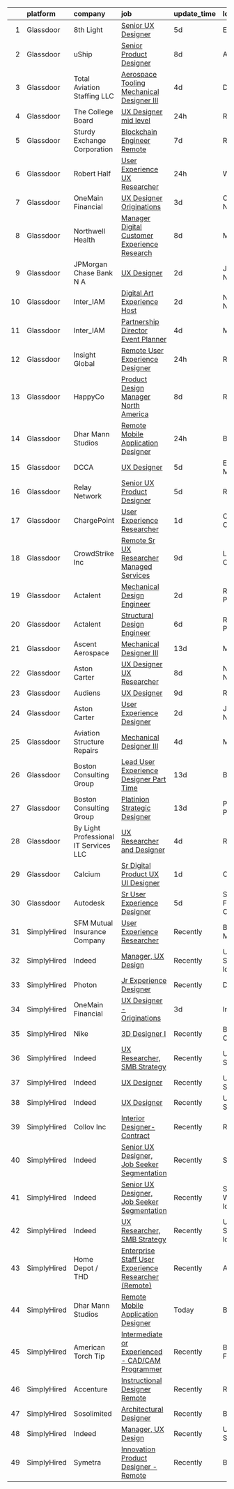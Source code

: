 

|    | platform    | company                               | job                                                                                                                                                                                                                                                                                                                                                                                                                                                                                                                                                                                                                                                                                                                                                                                                                                                                                                                                                                                                                                                                                                                                                                                                                                                                                                                                                                                                                                                                                                                                                             | update_time   | location                  |
|---:|:------------|:--------------------------------------|:----------------------------------------------------------------------------------------------------------------------------------------------------------------------------------------------------------------------------------------------------------------------------------------------------------------------------------------------------------------------------------------------------------------------------------------------------------------------------------------------------------------------------------------------------------------------------------------------------------------------------------------------------------------------------------------------------------------------------------------------------------------------------------------------------------------------------------------------------------------------------------------------------------------------------------------------------------------------------------------------------------------------------------------------------------------------------------------------------------------------------------------------------------------------------------------------------------------------------------------------------------------------------------------------------------------------------------------------------------------------------------------------------------------------------------------------------------------------------------------------------------------------------------------------------------------|:--------------|:--------------------------|
|  1 | Glassdoor   | 8th Light                             | [Senior UX Designer](https://www.glassdoor.com/partner/jobListing.htm?pos=122&ao=1136043&s=58&guid=00000182d3cef18b8fa020618671fa7b&src=GD_JOB_AD&t=SR&vt=w&cs=1_2cbdb4ab&cb=1661410931447&jobListingId=1008081947862&jrtk=3-0-1gb9stse1ih5p801-1gb9stsefg2d7800-e067101587684881-)                                                                                                                                                                                                                                                                                                                                                                                                                                                                                                                                                                                                                                                                                                                                                                                                                                                                                                                                                                                                                                                                                                                                                                                                                                                                             | 5d            | England, AR               |
|  2 | Glassdoor   | uShip                                 | [Senior Product Designer](https://www.glassdoor.com/partner/jobListing.htm?pos=124&ao=1136043&s=58&guid=00000182d3cef18b8fa020618671fa7b&src=GD_JOB_AD&t=SR&vt=w&ea=1&cs=1_2812147e&cb=1661410931447&jobListingId=1008074882259&jrtk=3-0-1gb9stse1ih5p801-1gb9stsefg2d7800-eba580c6d6fb590d-)                                                                                                                                                                                                                                                                                                                                                                                                                                                                                                                                                                                                                                                                                                                                                                                                                                                                                                                                                                                                                                                                                                                                                                                                                                                                   | 8d            | Austin, TX                |
|  3 | Glassdoor   | Total Aviation Staffing  LLC          | [Aerospace Tooling Mechanical Designer III](https://www.glassdoor.com/partner/jobListing.htm?pos=119&ao=1136043&s=58&guid=00000182d3cef18b8fa020618671fa7b&src=GD_JOB_AD&t=SR&vt=w&ea=1&cs=1_dd1cde5c&cb=1661410931446&jobListingId=1008082763007&jrtk=3-0-1gb9stse1ih5p801-1gb9stsefg2d7800-78dc42062a7c1012-)                                                                                                                                                                                                                                                                                                                                                                                                                                                                                                                                                                                                                                                                                                                                                                                                                                                                                                                                                                                                                                                                                                                                                                                                                                                 | 4d            | Detroit, MI               |
|  4 | Glassdoor   | The College Board                     | [UX Designer   mid level](https://www.glassdoor.com/partner/jobListing.htm?pos=117&ao=1136043&s=58&guid=00000182d3cef18b8fa020618671fa7b&src=GD_JOB_AD&t=SR&vt=w&cs=1_9ed87f35&cb=1661410931446&jobListingId=1008092282363&jrtk=3-0-1gb9stse1ih5p801-1gb9stsefg2d7800-086a4eae3be896a2-)                                                                                                                                                                                                                                                                                                                                                                                                                                                                                                                                                                                                                                                                                                                                                                                                                                                                                                                                                                                                                                                                                                                                                                                                                                                                        | 24h           | Remote                    |
|  5 | Glassdoor   | Sturdy Exchange Corporation           | [Blockchain Engineer  Remote ](https://www.glassdoor.com/partner/jobListing.htm?pos=121&ao=1136043&s=58&guid=00000182d3cef18b8fa020618671fa7b&src=GD_JOB_AD&t=SR&vt=w&ea=1&cs=1_36977623&cb=1661410931446&jobListingId=1008076436726&jrtk=3-0-1gb9stse1ih5p801-1gb9stsefg2d7800-00eff58dac326956-)                                                                                                                                                                                                                                                                                                                                                                                                                                                                                                                                                                                                                                                                                                                                                                                                                                                                                                                                                                                                                                                                                                                                                                                                                                                              | 7d            | Remote                    |
|  6 | Glassdoor   | Robert Half                           | [User Experience  UX  Researcher](https://www.glassdoor.com/partner/jobListing.htm?pos=104&ao=1110586&s=58&guid=00000182d3cef18b8fa020618671fa7b&src=GD_JOB_AD&t=SR&vt=w&ea=1&cs=1_a776a2f9&cb=1661410931444&jobListingId=1008091743110&cpc=FDA93C03AE7AED37&jrtk=3-0-1gb9stse1ih5p801-1gb9stsefg2d7800-c5292fd203da2651--6NYlbfkN0CpzDdaQkua3np5pkmj49lKioZwmwxQ-yx5plwbYmV_M5JFnt4wdhB53gBzkkA6HU0Ps0vGBy7UY37xGDyPokCn0jmS0YR3XI-8R4zPgGHURz85BK8oz20U2gx8bLdUwTlU0H_1ASxWBVq107J8CJlXJgXceMBI_iPRuoxkr5Xd-bWoJ-FmBfUJoO4jCHCVDiLdcGtc0ESCUck-7NhGojGJ6tYHoBxTsvgMNitduqUhpoT9hmygqIry0vSr7vm8Z8hdxDs5jU3bdW9fxB9so6eVAIo7p8iGmniX2cuC_UsTc-u3TOad533bBCPZcYNSkZ2Fal2oM9eTD8s9d_agix0oWJ5Kaxk2Igpfy91S62DKbtE8H8GZFU-V-xqJkogdAXLlFNBhuUsC8TGpxSQa-GDp2mVN5UOMzpuuSlAWifzUja2UyEwQxf4a681OxOf88SYivBrOyiUzC7KhZ2ncM9DilH0V9Pi6DvesuiNdlekMXfaYEu75BrtpSQ1Z1_t5LAFeTdux7LuVVN35pXUsaE3V9LYAnsxltUtuvgEBLZjbSI_skgAoNk-Zgy6z4EWivlnVpefj4uoeiw%3D%3D)                                                                                                                                                                                                                                                                                                                                                                                                                                                                                                                                                                                                          | 24h           | Wayne, NJ                 |
|  7 | Glassdoor   | OneMain Financial                     | [UX Designer   Originations](https://www.glassdoor.com/partner/jobListing.htm?pos=101&ao=1110586&s=58&guid=00000182d3cef18b8fa020618671fa7b&src=GD_JOB_AD&t=SR&vt=w&cs=1_09eb209e&cb=1661410931444&jobListingId=1008084079402&cpc=9FE5D8D7282D4400&jrtk=3-0-1gb9stse1ih5p801-1gb9stsefg2d7800-fc07a4510b253ff8--6NYlbfkN0Bjlu5n-gv5HO0Uw8oUWkLCzq7-4ueCq4bqHo-b0jTNgI54p76ZEKrkhhuicj6XEfp_3nXvYe9bqA14W5Iz_Zu7wYpP7gMjgbWHtmeTsMqAtHk-gknAhu9CeHeKqmqGbmwBlbJaJ8jGr2gLB2X3BCpspkVWO3JgHNA_4SH3ZFqsEoYG0k0fbCJbiKc8bAaeIrLNzitABwhLAc0ukGmmtycBmsOUueJKvvwLwv0GYAiP5qBlO6k0IdoUj2HD9di3gK7w_2j544gaYXgdyh_C6sdZvDjxnB5DWALIcvBXq-QdLInGnm-lLDJuQJtKy9vDBVjNQtCLjYhb70Db0zhhgE_0-Lox0NYClLrb3qGVPVUZX2obJa6ID4JMc5G3lKWz_m5blO4KMnObSeWhMh4RLhKjvlyIcHX1dBHfIezP_K4gcoX9qVR3sR6oJDghJwg0GVU%3D)                                                                                                                                                                                                                                                                                                                                                                                                                                                                                                                                                                                                                                                                                                                                                                  | 3d            | Charlotte, NC             |
|  8 | Glassdoor   | Northwell Health                      | [Manager  Digital Customer Experience Research](https://www.glassdoor.com/partner/jobListing.htm?pos=108&ao=1110586&s=58&guid=00000182d3cef18b8fa020618671fa7b&src=GD_JOB_AD&t=SR&vt=w&cs=1_b466d9fd&cb=1661410931445&jobListingId=1008074844388&cpc=334ABAF5D42DC775&jrtk=3-0-1gb9stse1ih5p801-1gb9stsefg2d7800-fc022f85d3b900a8--6NYlbfkN0AZWWK9Dkq8A_dUHCdj_uLeVWsWS91-0wEhlKVHwzSsO9Etv9WaFTD0YdZedibhSBs_AidpMc5okhucwQ3qDq422HNFwM2on2Hs7x3WFCypOLI7iO5i1l7VM2d_U2slGIIiDblGxlFbP0vbtFBJ-LIsKnMpTrjoIDdrA40tY69HsS-FlX60wwFpuNFwR_W1vF9ly-ixL_zrJI7mZGoWl8RkMGfD2SR8_PcN2Pm6ecgeijtWw83CtkBLgr2Tufd1fLjijX1OKZJAv9rj83-iauYePCb6ZS9MuJZuZKLTVzNZIciiU-a_-K8nBGsFjuGJRFwCtTsDUEALUk8suq2MVf6X3fHHptGF8dsDxx4YztmJ34CUV5jWUUD-LhcMJpwEIzcdhcHppww43ImHm9frGCxvi2TLMqMl1fBSwvrAuMFssX5KqC5t3z1qk3WnPO0KxW9Y0qQr9qon2kUpYWMfn6L_6X1PcjrrVxJJNi_imKb3McLoQqYq09tDIcuFOFOkhfu83WYjNVix3l4MOUcdt9--T48LMN3bnPlBmIVqUB9cNDVtk9rJhwZ9QNRh9HX98hEtCVfhZr-SFwIl3290ls4rnM3XfsXv_WA25hZ0SZ9_lO6H2gBuMAdaMglydU25INoC877jEauTjzSvFq4yjbNlK4iESTncdl1JMHkGxRHvJySXYL7Tfk36yQXLm0EYxMBeH7bTBGG6bUQHTVRhdOn7NoCqujQgmOxvYilFZHjANefw690zflpdh_lPBG8hrkDjanQEjQkDOQIHwYIJE6szvOQNIkHVcX78u77Jp9_9pUOKP0NP9lgIakl-YRIoUaIVKLnBr46ZavIQ2_z7ZEvkKKRjz4XYi8DmhrKpMhaWj7kyuoXdoIRvJrNQg4tn4i52Dx9Gu9u8Mune--oTRpj651FJT7Z-d8jV-Vwr0yuWl1peuHxSwNxhHtoZ10LUANzy7uIFrtgJO5JaDrmzI9_7B8c4LAxLVwTAuBFRhsXo_aHleBxmlgZiT1Zdua6V2--uA2nI7xHLi7gA6X_hvvdVcSWufgp7YVgSqhSezj6zR-KhwheyfeRMsFP5FVY5Vr6PPn-pmojTitnLhWZB5C05vuSAPznNaVJH6gV4JFTYIzWl0wRRanzqUqaDrvC7sY3RpRhSuO4eAA%3D%3D) | 8d            | Melville, NY              |
|  9 | Glassdoor   | JPMorgan Chase Bank  N A              | [UX Designer](https://www.glassdoor.com/partner/jobListing.htm?pos=118&ao=1136043&s=58&guid=00000182d3cef18b8fa020618671fa7b&src=GD_JOB_AD&t=SR&vt=w&cs=1_d3c8f010&cb=1661410931446&jobListingId=1008087365752&jrtk=3-0-1gb9stse1ih5p801-1gb9stsefg2d7800-50b7487379b535df-)                                                                                                                                                                                                                                                                                                                                                                                                                                                                                                                                                                                                                                                                                                                                                                                                                                                                                                                                                                                                                                                                                                                                                                                                                                                                                    | 2d            | Jersey City, NJ           |
| 10 | Glassdoor   | Inter_IAM                             | [Digital Art Experience Host](https://www.glassdoor.com/partner/jobListing.htm?pos=126&ao=1136043&s=58&guid=00000182d3cef18b8fa020618671fa7b&src=GD_JOB_AD&t=SR&vt=w&ea=1&cs=1_8659bc2f&cb=1661410931447&jobListingId=1008086032988&jrtk=3-0-1gb9stse1ih5p801-1gb9stsefg2d7800-0b7f226d2869b001-)                                                                                                                                                                                                                                                                                                                                                                                                                                                                                                                                                                                                                                                                                                                                                                                                                                                                                                                                                                                                                                                                                                                                                                                                                                                               | 2d            | New York, NY              |
| 11 | Glassdoor   | Inter_IAM                             | [Partnership Director   Event Planner](https://www.glassdoor.com/partner/jobListing.htm?pos=120&ao=1136043&s=58&guid=00000182d3cef18b8fa020618671fa7b&src=GD_JOB_AD&t=SR&vt=w&ea=1&cs=1_c3703713&cb=1661410931446&jobListingId=1008082377247&jrtk=3-0-1gb9stse1ih5p801-1gb9stsefg2d7800-3b17702d11cb6601-)                                                                                                                                                                                                                                                                                                                                                                                                                                                                                                                                                                                                                                                                                                                                                                                                                                                                                                                                                                                                                                                                                                                                                                                                                                                      | 4d            | Manhattan                 |
| 12 | Glassdoor   | Insight Global                        | [Remote User Experience Designer](https://www.glassdoor.com/partner/jobListing.htm?pos=103&ao=1110586&s=58&guid=00000182d3cef18b8fa020618671fa7b&src=GD_JOB_AD&t=SR&vt=w&ea=1&cs=1_3439ea10&cb=1661410931444&jobListingId=1008091365784&cpc=AC285F3A3ECA6BB0&jrtk=3-0-1gb9stse1ih5p801-1gb9stsefg2d7800-ec1458d8e905993c--6NYlbfkN0BKkHZu3wF05EeDimN_p6sYpKCMArvwa95YdH7UpkaBCobj99dZAfyu9JevU964-bJuT6Bg-Z4f2_GkibpBAFk6MYGxRkkRGuJVZMnPcKredvhBN6HamDdEM5dpf-N6RkhyAsAlPgZNVlNobNczan-t5sXlVSdc2nYvmL8QBiDGy8aZiMSYIkdF1PltkTUZtxwinSngi2jJD3OHAtJBF-ejNQ0aXCDI-QH8apIJhnrg6hglQiVPNRz6TJOZeoCDpR_0An6SGprI6OW4SlHTsPvG4AWwjamkVUZMbaB97DSP-asUaCoLNLrVoH4oI6_vrAW6t6TLgGMfEbojGie_PbB1tt3k7XN46w-oKzP0oQAM8FjBVlGA1tgckEmfhZNPWrNSYKUB9oimz5N6mwqRW5ek_4VE7CY0gbRHdeqwkbWQF3v7RlfM0f1hLT1TdBXDD838pPrTtfFV9UEpF1USW1faQZHdTuPSzwj84_kfTaT5tVkjUm9gwHfyE1unWRmgKYhDKWgFkbt3I9cdbrMg2K51)                                                                                                                                                                                                                                                                                                                                                                                                                                                                                                                                                                                                                                                                      | 24h           | Remote                    |
| 13 | Glassdoor   | HappyCo                               | [Product Design Manager   North America](https://www.glassdoor.com/partner/jobListing.htm?pos=123&ao=1136043&s=58&guid=00000182d3cef18b8fa020618671fa7b&src=GD_JOB_AD&t=SR&vt=w&ea=1&cs=1_923fad39&cb=1661410931447&jobListingId=1008074103603&jrtk=3-0-1gb9stse1ih5p801-1gb9stsefg2d7800-3994115f2e2e5f1d-)                                                                                                                                                                                                                                                                                                                                                                                                                                                                                                                                                                                                                                                                                                                                                                                                                                                                                                                                                                                                                                                                                                                                                                                                                                                    | 8d            | Remote                    |
| 14 | Glassdoor   | Dhar Mann Studios                     | [Remote Mobile Application Designer](https://www.glassdoor.com/partner/jobListing.htm?pos=111&ao=1136043&s=58&guid=00000182d3cef18b8fa020618671fa7b&src=GD_JOB_AD&t=SR&vt=w&ea=1&cs=1_42d74671&cb=1661410931445&jobListingId=1008090242917&jrtk=3-0-1gb9stse1ih5p801-1gb9stsefg2d7800-08bc5fa4cfca7635-)                                                                                                                                                                                                                                                                                                                                                                                                                                                                                                                                                                                                                                                                                                                                                                                                                                                                                                                                                                                                                                                                                                                                                                                                                                                        | 24h           | Burbank, CA               |
| 15 | Glassdoor   | DCCA                                  | [UX Designer](https://www.glassdoor.com/partner/jobListing.htm?pos=128&ao=1136043&s=58&guid=00000182d3cef18b8fa020618671fa7b&src=GD_JOB_AD&t=SR&vt=w&cs=1_f8e8fcae&cb=1661410931447&jobListingId=1008081354414&jrtk=3-0-1gb9stse1ih5p801-1gb9stsefg2d7800-38e3e29e91d63678-)                                                                                                                                                                                                                                                                                                                                                                                                                                                                                                                                                                                                                                                                                                                                                                                                                                                                                                                                                                                                                                                                                                                                                                                                                                                                                    | 5d            | Ellicott City, MD         |
| 16 | Glassdoor   | Relay Network                         | [Senior UX Product Designer](https://www.glassdoor.com/partner/jobListing.htm?pos=129&ao=1136043&s=58&guid=00000182d3cef18b8fa020618671fa7b&src=GD_JOB_AD&t=SR&vt=w&ea=1&cs=1_cf5896b2&cb=1661410931447&jobListingId=1008081457918&jrtk=3-0-1gb9stse1ih5p801-1gb9stsefg2d7800-f4302859326ff3f5-)                                                                                                                                                                                                                                                                                                                                                                                                                                                                                                                                                                                                                                                                                                                                                                                                                                                                                                                                                                                                                                                                                                                                                                                                                                                                | 5d            | Radnor, PA                |
| 17 | Glassdoor   | ChargePoint                           | [User Experience Researcher](https://www.glassdoor.com/partner/jobListing.htm?pos=130&ao=1136043&s=58&guid=00000182d3cef18b8fa020618671fa7b&src=GD_JOB_AD&t=SR&vt=w&cs=1_dd6611ea&cb=1661410931447&jobListingId=1008089694468&jrtk=3-0-1gb9stse1ih5p801-1gb9stsefg2d7800-fb9769197b8d884b-)                                                                                                                                                                                                                                                                                                                                                                                                                                                                                                                                                                                                                                                                                                                                                                                                                                                                                                                                                                                                                                                                                                                                                                                                                                                                     | 1d            | Campbell, CA              |
| 18 | Glassdoor   | CrowdStrike  Inc                      | [Remote   Sr  UX Researcher   Managed Services](https://www.glassdoor.com/partner/jobListing.htm?pos=107&ao=1110586&s=58&guid=00000182d3cef18b8fa020618671fa7b&src=GD_JOB_AD&t=SR&vt=w&cs=1_348eb7bd&cb=1661410931445&jobListingId=1008072156152&cpc=1160948BCBA38B5B&jrtk=3-0-1gb9stse1ih5p801-1gb9stsefg2d7800-5ada6e538c62d506--6NYlbfkN0Cu2CVlb3GO4Nf7aS8SXsFwjpUbSKkwsJRaJhRnAEdqU_xy3wLgqXZvfA4Kt5_WA9CDwqQ8oerejQYxXG3P16RFqzTZ3oU70Kcx-FwET_sQEe6tU0tEh9oxcnrbBFT1oOydid3T1_0dX1fgVR3nd8b1ztZY1HNhR_zQbh_aE9_14cnjB4afjil-icfUtEisAItgN9wI752Vpub4a1eVQ4lNFZmamoQTacJhKtn_ZxuToAwuA59WG0D9eJmhIfgnNVrADaCEIpud8KMnA8ED9tRsYVYdWGqiF9qbFin_hbeerjvOt5tPp0kHO36F-91mUOUp7GMJJNXm5q4LE9WT1IjKxkbihSE8X_lK39jJe1gIz5pKS3Vtew9pDRgIYGCPtOkSl3tKzgZJSet3mH650ym758S5KMGnquemHGQwgcQ7Kmw2-RSTNkBp1P-qV_WZGvKZyTIPjuuWPobCMfFMNIY0Tn24oAl21HDnXdSnZfarHjZAePv6Y2tXOcCIq-YUs4wybSNKxHN8euOc7DccVH-YLKusNlh2-9sj-a3-opXVg7ecWQyCqeDIFIIg-Tfvva4mnUGaH16mC7wqsHGwnb0QwnmeUubCjhIXd3JEh8bdUQjnAfVSwXR_ORc-Z1oTueAF6o9fOOY-w3s6Y05BFOXquida7MrvGZFem2JtbOvQD7kXG_RKf9Mfe3Lik5KHpOrFNFQxQCscVsXSLpU-7lqDe41yqicwS7zz6_v-U84MU_9DNJDioboe)                                                                                                                                                                                                                                                                                                                                                                                                                             | 9d            | Los Angeles, CA           |
| 19 | Glassdoor   | Actalent                              | [Mechanical Design Engineer](https://www.glassdoor.com/partner/jobListing.htm?pos=109&ao=1110586&s=58&guid=00000182d3cef18b8fa020618671fa7b&src=GD_JOB_AD&t=SR&vt=w&ea=1&cs=1_77a36fe2&cb=1661410931445&jobListingId=1008086332796&cpc=654405A9B1E0A9F5&jrtk=3-0-1gb9stse1ih5p801-1gb9stsefg2d7800-017229d998c9fcc8--6NYlbfkN0ChYVx_I3yfZ_JDY3EFoivtqvi_stwnZ_kRt8Dowt_l_d1ydueao4NE-oUleRJ4yhhR5OFf30khk7M_kireVAqUoPiw6o9HGl9MbcV8-REeytcG47fTYYRYJxkhbUNwbo74nZHyU4pG3JSre0amgNy1FsEE9jSVf3_tm5p8FOPXCvSc_ASmoE74EIqXkHDn4TuuvE87qF0XYHKsOrmTU83AwMgUHv1IW3ZDhqsZ34EegpeUVMIBD7mNohTv3CQXqt3hIyaHs55n7fiXvGJNuanKoaXrHU6HEgD_ort-5rVU9LdsTLtPFCiUtRBj7ync8MlYi7S2iXm6v-IwcrvMlrvutAAmcw2xMZgZj7j8D-jzqWt_jalGULA63UKPxujcDkqpoG18BMThBs-iGtJno4Of4obh6ExB4rCHxyrPnvy0AW3Ia5VZGRiYfNmaNObb-KzdfWSpnneKS2m-CyD6BTnZ1Of60Sx6-Vx3zVfCYgxWLJWjK7Irz8imlf6B58XTxwRf6jnP4q-DyyXGCfH1FYj7MOmWToEWmV5abGD3R08ZRGLOS-KXki-vbtV3QiaKKuvMkl9xBoW6Lg8XS6OvaxC_wtgVa9B9ogmFKj38Q6X4Cq98DcBeuBmtBlSGp4GrprQXUPeSB2vZk0W1TBoM6aXVM-ipTz2HchI4hKyjQUq29WOtP7UiUC6-NwXh9w7YQTVQhbnyJRDOMUKjSxDh6v8CFVntlzzmHK8nossXL-EBh8mYGA2FWnuXGGMuFppzvBESi1FkvrioZKNddhN9D_r0ZkNuS1RUW091FS5j0UvzclNWJGVdJueyqHbHPTCD0A8yHwyL0nSpJH7mp1iQS3FciU9KBtCnbUEn3wSLFHOwmxEe3m8A_jCzt29QLQAGAlx0NBq3_FRiQCQKLPmCHTQqfWo9a0l_Rs474H5QjTR7SDQJ84psiZ3PXEbyKyKOgXMDwyZsBws85VWBTPYT3_oOwa066ne4pNs%3D)                                                                                                                                                                                             | 2d            | Ridley Park, PA           |
| 20 | Glassdoor   | Actalent                              | [Structural Design Engineer](https://www.glassdoor.com/partner/jobListing.htm?pos=110&ao=1110586&s=58&guid=00000182d3cef18b8fa020618671fa7b&src=GD_JOB_AD&t=SR&vt=w&ea=1&cs=1_806ddf9a&cb=1661410931446&jobListingId=1008079990353&cpc=6FC5BA77C9A4CD78&jrtk=3-0-1gb9stse1ih5p801-1gb9stsefg2d7800-6346d5601b55ba1a--6NYlbfkN0ChYVx_I3yfZ_JDY3EFoivtqvi_stwnZ_kRt8Dowt_l_d1ydueao4NE-oUleRJ4yhjYQ8re3c_EmnQibynnB_qV6-GQB9cYjjfu95_I5YJhzBMVV1ON23etcvxQ-FQ6zTpuy3BYcXxg7M-_oq3S-2cnUiOgm6aTrXBIU0rpbsFwrlLeJKfl3EOHqXY9FID6eYO2TbMGSpvOiio5uz9MqEA5g4byM9Y71yYrrpwF8iiKu5ruoGQ0IEFCGax16Qf53kpXpNVYmPWXJwsTIUIFE2YG9kzCHBUgPvmj1xeNpHnE1S6y3GrLg8s-kWPRlDBbd-00TBICCS2K8WtfNqdNsvkLIsbeUIR6TQDaZQLFwBKChX6s53zF0mBtLbRGtjsI9UObdAhPcEyvnlwU47XJr6areGIuqxrgLEjHuNDnrGZ_uNTJZhjncFEs3f8xnrmcPXKWV9YBQ7m1VRCDH9BKGcLY07x6sl0gLsZHdXy_uyJgii40nPF9fl6MT7OT264qnhbdU9DeC4d0OEbNGWxTJgn0YZ5Kex34RTsRnu8iGJbQDXSO74imw_Kdifw4Ya7Oo5JjyNHh9r2raGcfI470QGrHXGWFsjedGWmB7X4LxrklU5JTPf0dbnRx_rcgFyhEKJfok2C0ADdV5HQl_0IpsnQawNAPtWCNLz-_RhRWykj_dajhL5cb05_-891VCjbkQga21CJoa4Rx5auSADo66gTvUFk-54Lnrs-CrqctoZlTSL-7kicUbTKb2REAHdfycnAULqhiS09YWKZXj_hb0DAiJc3ZznAVoA7XCt-Wq7kZkBa3XS3FY9K5kLQLgUcthVnJRJEar9JpB4g3WEdQLpDpvdVPU2N0mPQY9_92kSR4qeR5AJ6fHza2UPrlslh1oKFDzHYAf-gYA9YHzeHA-ZA5Nnq3TNy3Z9UlHQo3_NCsc03dT0MkxYFfdjExWR9fOZHvjY1wKsTuybDZIQ3fcuZ5okVYJcpbikg%3D)                                                                                                                                                                                             | 6d            | Ridley Park, PA           |
| 21 | Glassdoor   | Ascent Aerospace                      | [Mechanical Designer III](https://www.glassdoor.com/partner/jobListing.htm?pos=115&ao=1136043&s=58&guid=00000182d3cef18b8fa020618671fa7b&src=GD_JOB_AD&t=SR&vt=w&cs=1_94b969f7&cb=1661410931446&jobListingId=1008067293225&jrtk=3-0-1gb9stse1ih5p801-1gb9stsefg2d7800-5faaf316f1bb4863-)                                                                                                                                                                                                                                                                                                                                                                                                                                                                                                                                                                                                                                                                                                                                                                                                                                                                                                                                                                                                                                                                                                                                                                                                                                                                        | 13d           | Macomb, MI                |
| 22 | Glassdoor   | Aston Carter                          | [UX Designer   UX Researcher](https://www.glassdoor.com/partner/jobListing.htm?pos=106&ao=1110586&s=58&guid=00000182d3cef18b8fa020618671fa7b&src=GD_JOB_AD&t=SR&vt=w&ea=1&cs=1_062f0ba9&cb=1661410931445&jobListingId=1008075188583&cpc=8795CF9063CD573D&jrtk=3-0-1gb9stse1ih5p801-1gb9stsefg2d7800-cd1300f5aba6fcb1--6NYlbfkN0ChYVx_I3yfZ_JDY3EFoivtqvi_stwnZ_kRt8Dowt_l_d1ydueao4NEv8X4QANiVn_gRWtx91__PNDfmIkRIx-R96tGo_9SMxLV5pZ-3umaO2JaFZzT0ER4IagmN9WbYQyqLTi6YZMh4GbRQdoRFZmHNH-fcaMovnTiqIZUo9ZoAXLiwjPv_60KOIcbVwk0IT-7YAthbI13QmItf6H0FmmTYlr9eWSpviR3AnEAoqgXcaywcST0qFzLlIrannTepX_cjoBwnpw00BLe7bpI8pLUx22PyOfs6UtYfcASYAw4yZLdUP1xfCAQ-pl8aLuPasPwMollNIimYSu3sClXS2CvARaFvHQ8Ym0qq1HKb5znA6A17FpwgziI6mxA2xH4cE-UFjzJS592JF8trxfEo_nRVZBHupzpbvqmzIIRW0HUlmoaWbROYfEtzRsR6A-3M6X7fxeYaxUS8mAcz_Ovvg3aukHFPqdjcQn7xcBiFA3lBdA2mF1trHJm-PTRAdYR3gRXKK9nJwGLhPlC7X0QKWxSXX_IUUTuPDsjeWhn6ydmE5DRKUI7e5zLsXDBbLTIR_dwUpPJgGaYlXEpKB9Qr_xw_K8JayqVYlosrBTrH56Jzi8waGtT47iaNTICvZJuy4nbAxqnOLMxTnXQnMCsp33TxmAVqN6Inq0hIP6Z0OZgmTzVGorkWQnoGpts3XxM5uQqUeZKeQGIElwkuffTADTjUdpWpZK1kM9oh9p-tN1E2f0S0bGDSJRPrEPPzcFbgCDWJ_kKFK0vnLFc6XSxTUqE96xYGMQR0POZpdgsddWrpmjlHmt8E1A9Q7G7vwbq0q4xBM3vdWt3ur2ec0pOZ9mLFPCY4Hpn8F3As3fkcmNNqwido7u_dkHAhaWAeBQ324HM5eAN5gA1j0kDkJyzM3Ls99gME_uVg80GHoedJnuxmxzJpdMApMvNRed139wEKjnrW8kMCnTgew%3D%3D)                                                                                                                                                                                                              | 8d            | New York, NY              |
| 23 | Glassdoor   | Audiens                               | [UX Designer](https://www.glassdoor.com/partner/jobListing.htm?pos=112&ao=1136043&s=58&guid=00000182d3cef18b8fa020618671fa7b&src=GD_JOB_AD&t=SR&vt=w&cs=1_f40f7947&cb=1661410931445&jobListingId=1008072020113&jrtk=3-0-1gb9stse1ih5p801-1gb9stsefg2d7800-417481361945e9bd-)                                                                                                                                                                                                                                                                                                                                                                                                                                                                                                                                                                                                                                                                                                                                                                                                                                                                                                                                                                                                                                                                                                                                                                                                                                                                                    | 9d            | Remote                    |
| 24 | Glassdoor   | Aston Carter                          | [User Experience Designer](https://www.glassdoor.com/partner/jobListing.htm?pos=105&ao=1110586&s=58&guid=00000182d3cef18b8fa020618671fa7b&src=GD_JOB_AD&t=SR&vt=w&ea=1&cs=1_7793e8cc&cb=1661410931445&jobListingId=1008086334115&cpc=8795CF9063CD573D&jrtk=3-0-1gb9stse1ih5p801-1gb9stsefg2d7800-f53d898501af17f2--6NYlbfkN0ChYVx_I3yfZ_JDY3EFoivtqvi_stwnZ_kRt8Dowt_l_d1ydueao4NEv8X4QANiVn8qjFw-wkkj1ELL862tO0P_oeHPBppKxP_04ugC5i8cETMXzXUlErGc_0HpM2LBb5_x0Rdvc1E9FU6sGugFy-jn9Uj5TLmPD2B5FmE7jQD_QhpwdN7YbxwsVyK8F6P-MaaDYUO1-YaF1dvoBzxPsZIdMbU8xxXU_VZqNbFpQbujG51Kq_rq1yKZs7yJOjVA9IklihFic_ksa6z5r6fYBa8IhCqZfMmk2OrDdNco3jekoSLeGT1_HCJ0YukWYQFZkvNT8ujCKza5cQWNnh_Dy6kkckTE9VDSi7vAkXUNgLObpfpsxmVLNMxzW_RpXUczrzFOa8-bObwjali1TZvuEfYZtqbPQwYjfuBUAYLgnQCZTsfiRoJlQPmCzzoCx1Mp8U3XLNxrEoPxBBPfPRxr7w2IH_DWnIkXEhzdILiirHSE9n5MRi_SpVIufj6onKOuxS8yWzLuj0TS6oWlgAIbBp__Ep1KFeLTegwe6ryac8q6XZ57KrxfuUUzRVuOOozTL28EWCOx3KSr6hGVY-Xh_eLEWyxJzQTXRj-JnMYOfk61htRlajnxjaKGUhHrF5YezC-hxydIg1wDmaqrz4uYFW1nFIOJVmrP6RmtiOwL58tkmdJqFmKpwiuIqArkBlrxn6oOlyOYTxaRuDTARiEGtjlmLbKtjDy4g6wruk0GIcpVFK7ujep7KqGDobEfq7RUnAjit0KQNRB9BfdnSwQnAMk24AOYDsKP4tR_XLc7lRdNA51xoOJlZObOfcgjDP2DsnymbcuHjzdnp-_mRldcICHg7JLntFrXJZUjyq1wZ9au5Oa435N2-qVuLR8WAQ5ly1fhp6GOgp_9MKAVfNU2tQM5idEw5isF5xXOtTRrC5n4ZkoOpKW9hmavIzWksZRHOCXCn2JLCrLejg%3D%3D)                                                                                                                                                                                                                 | 2d            | Jersey City, NJ           |
| 25 | Glassdoor   | Aviation Structure Repairs            | [Mechanical Designer III](https://www.glassdoor.com/partner/jobListing.htm?pos=113&ao=1136043&s=58&guid=00000182d3cef18b8fa020618671fa7b&src=GD_JOB_AD&t=SR&vt=w&ea=1&cs=1_4e3efe80&cb=1661410931446&jobListingId=1008082860838&jrtk=3-0-1gb9stse1ih5p801-1gb9stsefg2d7800-333071f653cf1e53-)                                                                                                                                                                                                                                                                                                                                                                                                                                                                                                                                                                                                                                                                                                                                                                                                                                                                                                                                                                                                                                                                                                                                                                                                                                                                   | 4d            | Macomb, MI                |
| 26 | Glassdoor   | Boston Consulting Group               | [Lead User Experience Designer   Part Time](https://www.glassdoor.com/partner/jobListing.htm?pos=102&ao=1110586&s=58&guid=00000182d3cef18b8fa020618671fa7b&src=GD_JOB_AD&t=SR&vt=w&cs=1_8e348808&cb=1661410931444&jobListingId=1008066608041&cpc=F4EED0218A761C36&jrtk=3-0-1gb9stse1ih5p801-1gb9stsefg2d7800-7c953d63121c73a0--6NYlbfkN0DoP8nG612n6SaIo-6cBFZ4ajKscvbmOmjTSQxsFZrL9GCCvt0keq5zOVAgXX6UYAxqof5n-riuyRo-CB6dg93JgyMt0DSGTM7rCminr5GkaIPqW61yfSxr8h_B76MB-_sz_Hu_7adW0yN3Z3opgouBFcGdORuoz0fNbLyR-BtVmqijSNuTwtD4KKhBcl5h-1OvhazWfoNVbuyuZhLVvnIobk5rzl6qsPlNeKfXkwmcjgRqEw5T2HKFOnzhPOsCm7wW_sogItzmTB1aNyT_Q8qjUqxVvlhp7k495fVcLZeskKM0AKbXeg6zAz0Df0sUWhLoaE8XeY23WKtogVy2UiyaTU_QpHfe4GemkxUog8pazKpMvfzJWwj-lLrQrMap2JgV21LRK5wJxzLAnwaHoKbsYAPaLIDAb8Hve4Dgceh8ddKf9GBtnygT3Jm9gdk9tzcZk4VStneSB1XKUIAbapsd1QiHLuOUwDRQTul5WuQVSvH_X1srG-HJtshQQHnXnIUQPsSbaABYMhND_euXerZpW-2EHiHypt7a5jASFMngZfqAHrIXxI_QeZBq7LAm8552tmeexYqGDi5CKZJq6YW27PJGoShWQOZ6gUct6v00N9Zmqd7MP0IJnFXfmyjGLBE7Gab-EMgYLfL_XSv6FcAWit-cuMnHdJ50lREk-o9wUW2Spslp852rFQox8MXuB7jKan7A6MSYmYvWrMKrmtmTyRneOhjdZMS86VZKJTL9qrxcwf62gtE0sSZys4gVUxdvbekgTsiLvJwx9tZtnlT0QtOQHGYmwz1ROyYWEjkAGsSmNVMgYYppVS6BAbW1I0euYLBDX6ifMTIRC9cyUYrwwIKPCysxbTIShdiWAjPAj6SxJOUME1OIpBQ8AZXPZieaA9uocTj2uJSGsMA3q7q_yPjOxVtEUXzAK0lX46WpAUoor8mW9Xf10-5-KTaOjAqCi6f3BxleYYmAbW7W9DI1nCvOsYprEwrqxKA9Gdvzxqbzj8YtXLP9WmDSzDiXQxkgFlJti5OFZzWh_Tcua8B_VNvRIjdnSBCvOrzUlUf8pYulHcpmUXZ4eUUAAqJoz-I%3D)                                                                                   | 13d           | Boston, MA                |
| 27 | Glassdoor   | Boston Consulting Group               | [Platinion Strategic Designer](https://www.glassdoor.com/partner/jobListing.htm?pos=125&ao=1136043&s=58&guid=00000182d3cef18b8fa020618671fa7b&src=GD_JOB_AD&t=SR&vt=w&cs=1_3a73cfec&cb=1661410931447&jobListingId=1008066608970&jrtk=3-0-1gb9stse1ih5p801-1gb9stsefg2d7800-35715dfb318dd1be-)                                                                                                                                                                                                                                                                                                                                                                                                                                                                                                                                                                                                                                                                                                                                                                                                                                                                                                                                                                                                                                                                                                                                                                                                                                                                   | 13d           | Philadelphia, PA          |
| 28 | Glassdoor   | By Light Professional IT Services LLC | [UX Researcher and Designer](https://www.glassdoor.com/partner/jobListing.htm?pos=114&ao=1136043&s=58&guid=00000182d3cef18b8fa020618671fa7b&src=GD_JOB_AD&t=SR&vt=w&cs=1_96a4bcea&cb=1661410931446&jobListingId=1008082677413&jrtk=3-0-1gb9stse1ih5p801-1gb9stsefg2d7800-70153aa4a9830d85-)                                                                                                                                                                                                                                                                                                                                                                                                                                                                                                                                                                                                                                                                                                                                                                                                                                                                                                                                                                                                                                                                                                                                                                                                                                                                     | 4d            | Remote                    |
| 29 | Glassdoor   | Calcium                               | [Sr  Digital Product  UX UI  Designer](https://www.glassdoor.com/partner/jobListing.htm?pos=127&ao=1136043&s=58&guid=00000182d3cef18b8fa020618671fa7b&src=GD_JOB_AD&t=SR&vt=w&ea=1&cs=1_6015d4f8&cb=1661410931447&jobListingId=1008088583120&jrtk=3-0-1gb9stse1ih5p801-1gb9stsefg2d7800-c6f2aa8ea0a813b9-)                                                                                                                                                                                                                                                                                                                                                                                                                                                                                                                                                                                                                                                                                                                                                                                                                                                                                                                                                                                                                                                                                                                                                                                                                                                      | 1d            | Chicago, IL               |
| 30 | Glassdoor   | Autodesk                              | [Sr User Experience Designer](https://www.glassdoor.com/partner/jobListing.htm?pos=116&ao=1136043&s=58&guid=00000182d3cef18b8fa020618671fa7b&src=GD_JOB_AD&t=SR&vt=w&cs=1_4afdb79c&cb=1661410931446&jobListingId=1008082184691&jrtk=3-0-1gb9stse1ih5p801-1gb9stsefg2d7800-74eac25e2bcfcd1f-)                                                                                                                                                                                                                                                                                                                                                                                                                                                                                                                                                                                                                                                                                                                                                                                                                                                                                                                                                                                                                                                                                                                                                                                                                                                                    | 5d            | San Francisco, CA         |
| 31 | SimplyHired | SFM Mutual Insurance Company          | [User Experience Researcher](https://www.simplyhired.com/job/q7YkSDr49eIMyGsjnEsWzQDcdRzh4LJi6vHhnUzHogohwIPFoCfm4w?q=generative+designer)                                                                                                                                                                                                                                                                                                                                                                                                                                                                                                                                                                                                                                                                                                                                                                                                                                                                                                                                                                                                                                                                                                                                                                                                                                                                                                                                                                                                                      | Recently      | Bloomington, MN           |
| 32 | SimplyHired | Indeed                                | [Manager, UX Design](https://www.simplyhired.com/job/Bq589sK4IRMfwF5-KARscZ6LsNo2I05ZrwbHgWV1WMmQn8wB-Cg3yw?q=generative+designer)                                                                                                                                                                                                                                                                                                                                                                                                                                                                                                                                                                                                                                                                                                                                                                                                                                                                                                                                                                                                                                                                                                                                                                                                                                                                                                                                                                                                                              | Recently      | United States +1 location |
| 33 | SimplyHired | Photon                                | [Jr Experience Designer](https://www.simplyhired.com/job/SdzAOEZoU-bi9Aw0NC50mr1-ESRDMqjcRPLJr9nLyVQZDJJ27f_LFw?q=generative+designer)                                                                                                                                                                                                                                                                                                                                                                                                                                                                                                                                                                                                                                                                                                                                                                                                                                                                                                                                                                                                                                                                                                                                                                                                                                                                                                                                                                                                                          | Recently      | Dallas, TX                |
| 34 | SimplyHired | OneMain Financial                     | [UX Designer - Originations](https://www.simplyhired.com/job/zhZtEmMbq6TVfG5A0cj2px42C5LxaIhwE-QsN2xmFXxe61mqoErWyQ?q=generative+designer)                                                                                                                                                                                                                                                                                                                                                                                                                                                                                                                                                                                                                                                                                                                                                                                                                                                                                                                                                                                                                                                                                                                                                                                                                                                                                                                                                                                                                      | 3d            | Irving, TX                |
| 35 | SimplyHired | Nike                                  | [3D Designer I](https://www.simplyhired.com/job/VIQl9bidPdjdl0kOo8f4Xb6lk-Uf1P7aGtvTl07Ays0ZyFkZ8ibgWA?q=generative+designer)                                                                                                                                                                                                                                                                                                                                                                                                                                                                                                                                                                                                                                                                                                                                                                                                                                                                                                                                                                                                                                                                                                                                                                                                                                                                                                                                                                                                                                   | Recently      | Beaverton, OR             |
| 36 | SimplyHired | Indeed                                | [UX Researcher, SMB Strategy](https://www.simplyhired.com/job/wLpxQBTaeVWnovAC8fRcyiLVzFkqJ7oTR8II3-cHTKwQkEzDUMbL6A?q=generative+designer)                                                                                                                                                                                                                                                                                                                                                                                                                                                                                                                                                                                                                                                                                                                                                                                                                                                                                                                                                                                                                                                                                                                                                                                                                                                                                                                                                                                                                     | Recently      | United States             |
| 37 | SimplyHired | Indeed                                | [UX Designer](https://www.simplyhired.com/job/URziMhrNTaKa1PLKfIfrhF-GuRmaj4gn2FhVHZfhBU3tWsV0R0J4dw?q=generative+designer)                                                                                                                                                                                                                                                                                                                                                                                                                                                                                                                                                                                                                                                                                                                                                                                                                                                                                                                                                                                                                                                                                                                                                                                                                                                                                                                                                                                                                                     | Recently      | United States             |
| 38 | SimplyHired | Indeed                                | [UX Designer](https://www.simplyhired.com/job/URziMhrNTaKa1PLKfIfrhF-GuRmaj4gn2FhVHZfhBU3tWsV0R0J4dw?q=generative+designer)                                                                                                                                                                                                                                                                                                                                                                                                                                                                                                                                                                                                                                                                                                                                                                                                                                                                                                                                                                                                                                                                                                                                                                                                                                                                                                                                                                                                                                     | Recently      | United States             |
| 39 | SimplyHired | Collov Inc                            | [Interior Designer-Contract](https://www.simplyhired.com/job/BWulXfwm_DajYkRoVR_cHEZ0YAw0ZzUYn4k1ZR9ZbVk7SbJZhkaf0Q?q=generative+designer)                                                                                                                                                                                                                                                                                                                                                                                                                                                                                                                                                                                                                                                                                                                                                                                                                                                                                                                                                                                                                                                                                                                                                                                                                                                                                                                                                                                                                      | Recently      | Remote                    |
| 40 | SimplyHired | Indeed                                | [Senior UX Designer, Job Seeker Segmentation](https://www.simplyhired.com/job/JrNU4Yvrr9S_901VrmynkMtIOaHZEXEgMmlvCyRsAG6n-ymmoIqNqA?q=generative+designer)                                                                                                                                                                                                                                                                                                                                                                                                                                                                                                                                                                                                                                                                                                                                                                                                                                                                                                                                                                                                                                                                                                                                                                                                                                                                                                                                                                                                     | Recently      | Seattle, WA               |
| 41 | SimplyHired | Indeed                                | [Senior UX Designer, Job Seeker Segmentation](https://www.simplyhired.com/job/JrNU4Yvrr9S_901VrmynkMtIOaHZEXEgMmlvCyRsAG6n-ymmoIqNqA?q=generative+designer)                                                                                                                                                                                                                                                                                                                                                                                                                                                                                                                                                                                                                                                                                                                                                                                                                                                                                                                                                                                                                                                                                                                                                                                                                                                                                                                                                                                                     | Recently      | Seattle, WA +4 locations  |
| 42 | SimplyHired | Indeed                                | [UX Researcher, SMB Strategy](https://www.simplyhired.com/job/wLpxQBTaeVWnovAC8fRcyiLVzFkqJ7oTR8II3-cHTKwQkEzDUMbL6A?q=generative+designer)                                                                                                                                                                                                                                                                                                                                                                                                                                                                                                                                                                                                                                                                                                                                                                                                                                                                                                                                                                                                                                                                                                                                                                                                                                                                                                                                                                                                                     | Recently      | United States +1 location |
| 43 | SimplyHired | Home Depot / THD                      | [Enterprise Staff User Experience Researcher (Remote)](https://www.simplyhired.com/job/_6KA6Ot2RbO-Q2l_ypsqbXJEK-0kimHl75gHRJhJiBF8iWuwC5lLew?q=generative+designer)                                                                                                                                                                                                                                                                                                                                                                                                                                                                                                                                                                                                                                                                                                                                                                                                                                                                                                                                                                                                                                                                                                                                                                                                                                                                                                                                                                                            | Recently      | Atlanta, GA               |
| 44 | SimplyHired | Dhar Mann Studios                     | [Remote Mobile Application Designer](https://www.simplyhired.com/job/-8y3oS7iysUkprsbbr7ltL-IRX9lP5LQWD7JYEx8QkL7ppf4Nz2sqg?q=generative+designer)                                                                                                                                                                                                                                                                                                                                                                                                                                                                                                                                                                                                                                                                                                                                                                                                                                                                                                                                                                                                                                                                                                                                                                                                                                                                                                                                                                                                              | Today         | Burbank, CA               |
| 45 | SimplyHired | American Torch Tip                    | [Intermediate or Experienced - CAD/CAM Programmer](https://www.simplyhired.com/job/ifV5vJ5oIJ-RFxVjcNkr2FGqpGsMGx_xuALRe694-z420ejluC13oA?q=generative+designer)                                                                                                                                                                                                                                                                                                                                                                                                                                                                                                                                                                                                                                                                                                                                                                                                                                                                                                                                                                                                                                                                                                                                                                                                                                                                                                                                                                                                | Recently      | Bradenton, FL             |
| 46 | SimplyHired | Accenture                             | [Instructional Designer Remote](https://www.simplyhired.com/job/hr8ncoKfleUGVuo--GGLtxtufm9lBPA3q1EeawLyF1PXiiCen_poQw?q=generative+designer)                                                                                                                                                                                                                                                                                                                                                                                                                                                                                                                                                                                                                                                                                                                                                                                                                                                                                                                                                                                                                                                                                                                                                                                                                                                                                                                                                                                                                   | Recently      | Remote                    |
| 47 | SimplyHired | Sosolimited                           | [Architectural Designer](https://www.simplyhired.com/job/1wnZZjS_T2B-Khb33FLg8m5W26VpFJO-O7M0joPbDLzOi2-l3WqCTg?q=generative+designer)                                                                                                                                                                                                                                                                                                                                                                                                                                                                                                                                                                                                                                                                                                                                                                                                                                                                                                                                                                                                                                                                                                                                                                                                                                                                                                                                                                                                                          | Recently      | Boston, MA                |
| 48 | SimplyHired | Indeed                                | [Manager, UX Design](https://www.simplyhired.com/job/Bq589sK4IRMfwF5-KARscZ6LsNo2I05ZrwbHgWV1WMmQn8wB-Cg3yw?q=generative+designer)                                                                                                                                                                                                                                                                                                                                                                                                                                                                                                                                                                                                                                                                                                                                                                                                                                                                                                                                                                                                                                                                                                                                                                                                                                                                                                                                                                                                                              | Recently      | United States             |
| 49 | SimplyHired | Symetra                               | [Innovation Product Designer - Remote](https://www.simplyhired.com/job/hSkWjaWMYgFhCFQx-vz3tfIowyPuP4lujgWiB5HyDVHP--PC0XA9tQ?q=generative+designer)                                                                                                                                                                                                                                                                                                                                                                                                                                                                                                                                                                                                                                                                                                                                                                                                                                                                                                                                                                                                                                                                                                                                                                                                                                                                                                                                                                                                            | Recently      | Bellevue, WA              |